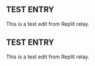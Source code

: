 ## TEST ENTRY
This is a test edit from Replit relay.

## TEST ENTRY
This is a test edit from Replit relay.